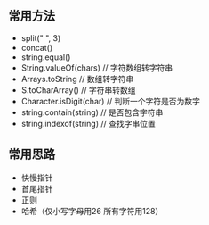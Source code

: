 ## 常用方法
- split(" ", 3)
- concat()
- string.equal()
- String.valueOf(chars) // 字符数组转字符串
- Arrays.toString // 数组转字符串
- S.toCharArray() // 字符串转数组
- Character.isDigit(char) // 判断一个字符是否为数字
- string.contain(string) // 是否包含字符串
- string.indexof(string) // 查找字串位置
## 常用思路
- 快慢指针
- 首尾指针
- 正则
- 哈希（仅小写字母用26 所有字符用128）
